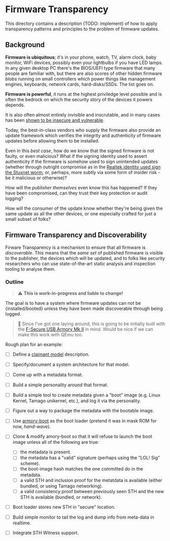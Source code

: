 Firmware Transparency
=====================

This directory contains a description (TODO: implement) of how to apply transparency patterns and principles to the problem of firmware updates.

Background
----------

**Firmware is ubiquitous**; it's in your phone, watch, TV, alarm clock, baby
monitor, WiFi devices, possibly even your lightbulbs if you have LED lamps. In
any given desktop PC there's the BIOS/UEFI type firmware that many people are
familiar with, but there are also scores of other hidden firmware _blobs_
running on small controllers which power things like management engines,
keyboards, network cards, hard-disks/SSDs. The list goes on.

**Firmware is powerful**, it runs at the highest priviledge level possible and
is often the bedrock on which the security story of the devices it powers
depends.

It is also often almost entirely invisible and inscrutable, and in many cases
has been
[shown to be insecure and vulnerable](https://eclypsium.com/2020/2/18/unsigned-peripheral-firmware).

Today, the best-in-class vendors who supply the firmware also provide an update
framework which verifies the integrity and authenticity of firmware updates
before allowing them to be installed.

Even in this _best case_, how do we know that the signed firmware is not
faulty, or even malicious?  What if the signing identity used to assert
authenticity if the firmware is somehow used to sign unintended updates
(whether through outright compromise as in the
[Realtek identity used sign the Stuxnet worm](https://arstechnica.com/information-technology/2017/11/evasive-code-signed-malware-flourished-before-stuxnet-and-still-does/),
or, perhaps, more subtly via some form of insider risk - be it malicious or
otherwise)?

How will the _publisher themselves_ even know this has happened?  If they have
been compromised, can they trust their key protection or audit logging?

How will the consumer of the update know whether they're being given the same
update as all the other devices, or one especially crafted for just a small
subset of folks?

Firmware Transparency and Discoverability
-----------------------------------------

Firware Transparency is a mechanism to ensure that all firmware is
_discoverable_.
This means that the _same set_ of published firmware is visible to the
publisher, the devices which will be updated, and to folks like security
researchers who can use state-of-the-art static analysis and inspection tooling
to analyse them.

### Outline

> :warning: **This is work-in-progress and liable to change!**

The goal is to have a system where firmware updates can not be {installed/booted}
unless they have been made discoverable through being logged.

> :thinking: Since I've got one laying around, this is going to be initially
> built with the
> [F-Secure USB Armory Mk II](https://inversepath.com/usbarmory.html) in mind.
> Would be nice if we can make this work with QEmu too.

Rough plan for an example:
 - [ ] Define a [claimant model](https://github.com/google/trillian/tree/master/docs/claimantmodel)
       description.
 - [ ] Specify/document a system architecture for that model.
 - [ ] Come up with a metadata format.
 - [ ] Build a simple personality around that format.
 - [ ] Build a simple tool to create metadata given a "boot" image (e.g. Linux
     Kernel, Tamago unikernel, etc.), and log it via the personality.
 - [ ] Figure out a way to package the metadata with the bootable image.
 - [ ] Use [armory-boot](https://github.com/f-secure-foundry/armory-boot) as
     the boot loader (pretend it was in mask ROM for now, *hand-wave*).
 - [ ] Clone & modify amory-boot so that it will refuse to launch the boot image
     unless all of the following are true:
    - [ ] the metadata is present.
    - [ ] the metadata has a "valid" signature (perhaps using the "LOL! Sig"
          scheme).
    - [ ] the boot-image hash matches the one committed do in the metadata.
    - [ ] a valid STH and inclusion proof for the metatdata is available
          (either bundled, or using Tamago networking).
    - [ ] a valid consistency proof between previously seen STH and the new STH
          is available (bundled, or network).
 - [ ] Boot loader stores new STH in "secure" location.
 - [ ] Build simple monitor to tail the log and dump info from meta-data in realtime.
 - [ ] Integrate STH Witness support.

